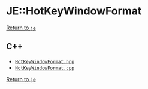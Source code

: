 # JE::HotKeyWindowFormat

[Return to `je`](/docs/je.md)

## C++

- [`HotKeyWindowFormat.hpp`](/src/je/HotKeyWindowFormat.hpp)
- [`HotKeyWindowFormat.cpp`](/src/je/HotKeyWindowFormat.cpp)

[Return to `je`](/docs/je.md)